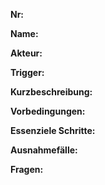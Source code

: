 **Nr:**  

**Name:**  

**Akteur:**  

**Trigger:**  

**Kurzbeschreibung:**  

**Vorbedingungen:**  

**Essenziele Schritte:**  

**Ausnahmefälle:**  

**Fragen:**  
